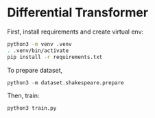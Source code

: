 # Differential Transformer

First, install requirements and create virtual env:
```bash
python3 -m venv .venv
. .venv/bin/activate
pip install -r requirements.txt
```

To prepare dataset, 
```python
python3 -m dataset.shakespeare.prepare
```

Then, train:
```python
python3 train.py
```
